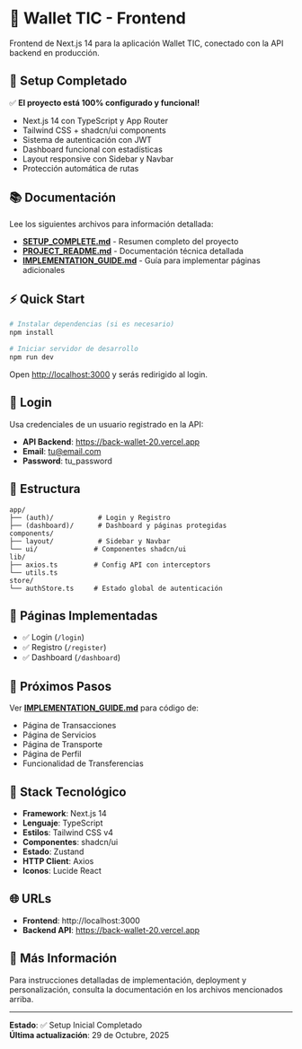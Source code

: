 # 🏦 Wallet TIC - Frontend

Frontend de Next.js 14 para la aplicación Wallet TIC, conectado con la API backend en producción. 

## 🚀 Setup Completado

✅ **El proyecto está 100% configurado y funcional!**

- Next.js 14 con TypeScript y App Router
- Tailwind CSS + shadcn/ui components
- Sistema de autenticación con JWT
- Dashboard funcional con estadísticas
- Layout responsive con Sidebar y Navbar
- Protección automática de rutas

## 📚 Documentación

Lee los siguientes archivos para información detallada:

- **[SETUP_COMPLETE.md](./SETUP_COMPLETE.md)** - Resumen completo del proyecto
- **[PROJECT_README.md](./PROJECT_README.md)** - Documentación técnica detallada
- **[IMPLEMENTATION_GUIDE.md](./IMPLEMENTATION_GUIDE.md)** - Guía para implementar páginas adicionales

## ⚡ Quick Start

```bash
# Instalar dependencias (si es necesario)
npm install

# Iniciar servidor de desarrollo
npm run dev
```

Open [http://localhost:3000](http://localhost:3000) y serás redirigido al login.

## 🔐 Login

Usa credenciales de un usuario registrado en la API:
- **API Backend**: https://back-wallet-20.vercel.app
- **Email**: tu@email.com
- **Password**: tu_password

## 📁 Estructura

```
app/
├── (auth)/           # Login y Registro
├── (dashboard)/      # Dashboard y páginas protegidas
components/
├── layout/           # Sidebar y Navbar
└── ui/              # Componentes shadcn/ui
lib/
├── axios.ts         # Config API con interceptors
└── utils.ts
store/
└── authStore.ts     # Estado global de autenticación
```

## 🎯 Páginas Implementadas

- ✅ Login (`/login`)
- ✅ Registro (`/register`)
- ✅ Dashboard (`/dashboard`)

## 📝 Próximos Pasos

Ver **[IMPLEMENTATION_GUIDE.md](./IMPLEMENTATION_GUIDE.md)** para código de:
- Página de Transacciones
- Página de Servicios
- Página de Transporte
- Página de Perfil
- Funcionalidad de Transferencias

## 🔧 Stack Tecnológico

- **Framework**: Next.js 14
- **Lenguaje**: TypeScript
- **Estilos**: Tailwind CSS v4
- **Componentes**: shadcn/ui
- **Estado**: Zustand
- **HTTP Client**: Axios
- **Iconos**: Lucide React

## 🌐 URLs

- **Frontend**: http://localhost:3000
- **Backend API**: https://back-wallet-20.vercel.app

## 📖 Más Información

Para instrucciones detalladas de implementación, deployment y personalización, consulta la documentación en los archivos mencionados arriba.

---

**Estado**: ✅ Setup Inicial Completado  
**Última actualización**: 29 de Octubre, 2025


